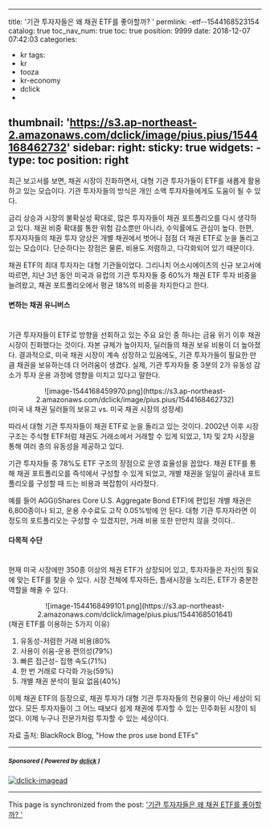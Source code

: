 
---
title: '기관 투자자들은 왜 채권 ETF를 좋아할까? '
permlink: -etf--1544168523154
catalog: true
toc_nav_num: true
toc: true
position: 9999
date: 2018-12-07 07:42:03
categories:
- kr
tags:
- kr
- tooza
- kr-economy
- dclick
- 
thumbnail: 'https://s3.ap-northeast-2.amazonaws.com/dclick/image/pius.pius/1544168462732'
sidebar:
    right:
        sticky: true
widgets:
    -
        type: toc
        position: right
---


최근 보고서를 보면, 채권 시장이 진화하면서, 대형 기관 투자가들이 ETF를 새롭게 활용하고 있는 모습이다. 기관 투자자들의 방식은 개인 소액 투자자들에게도 도움이 될 수 있다. 

금리 상승과 시장의 불확실성 확대로, 많은 투자자들이 채권 포트폴리오를 다시 생각하고 있다. 채권 비중 확대를 통한 위험 감소뿐만 아니라, 수익률에도 관심이 높다. 한편, 투자자자들의 채권 투자 양상은 개별 채권에서 벗어나 점점 더 채권 ETF로 눈을 돌리고 있는 모습이다. 단순하다는 장점은 물론, 비용도 저렴하고, 다각화되어 있기 때문이다. 

채권 ETF의 최대 투자자는 대형 기관들이었다. 그리니치 어소시에이츠의 신규 보고서에 따르면, 지난 3년 동안 미국과 유럽의 기관 투자자들 중 60%가  채권 ETF 투자 비중을 늘려왔고, 채권 포트폴리오에서  평균 18%의 비중을 차지한다고 한다.  

#### 변하는 채권 유니버스 
# 
기관 투자자들이 ETF로 방향을 선회하고 있는 주요 요인 중 하나는 금융 위기 이후 채권 시장이 진화했다는 것이다. 자본 규제가 높아지자, 딜러들의 채권 보유 비용이  더 높아졌다. 결과적으로, 미국 채권 시장이 계속 성장하고 있음에도, 기관 투자가들이 필요한 만큼 채권을 보유하는데 더 어려움이 생겼다. 실제, 기관 투자자들 중 3분의 2가 유동성 감소가 투자 운용 과정에 영향을 미치고 있다고 말한다. 

<center> 
![image-1544168459970.png](https://s3.ap-northeast-2.amazonaws.com/dclick/image/pius.pius/1544168462732)
</center> 
(미국 내 채권 딜러들의 보유고 vs. 미국 채권 시장의 성장세) 

따라서 대형 기관 투자자들이 채권 ETF로 눈을 돌리고 있는 것이다. 2002년 이후 시장 구조는 주식형 ETF처럼 채권도 거래소에서 거래할 수 있게 되었고,  1차 및 2차 시장을 통해 여러 층의 유동성을 제공하고 있다. 

기관 투자자들 중 78%도 ETF 구조의 장점으로 운영 효율성을 꼽았다. 채권 ETF를 통해 채권 포트폴리오를 즉석에서 구성할 수 있게 되었고, 개별 채권을 일일이 골라내 포트폴리오를 구성할 때 드는 비용과 복잡함이 사라졌다. 
  
예를 들어 AGG(iShares Core U.S. Aggregate Bond ETF)에 편입된 개별 채권은 6,800종이나 되고, 운용 수수료도 고작 0.05%밖에 안 된다. 대형 기관 투자자라면 이 정도의 포트폴리오는 구성할 수 있겠지만, 거래 비용 또한 만만치 않을 것이다.. 

#### 다목적 수단 
# 
현재 미국 시장에만  350종 이상의 채권 ETF가 상장되어 있고, 투자자들은 자신의 필요에 맞는 ETF를 찾을 수 있다. 시장 전체에 투자하든, 틈새시장을 노리든, ETF가 충분한 역할을 해줄 수 있다.  

<center> 
![image-1544168499101.png](https://s3.ap-northeast-2.amazonaws.com/dclick/image/pius.pius/1544168501641)
</center> 
(채권 ETF를 이용하는 5가지 이유) 

1. 유동성-저렴한 거래 비용(80% 
2. 사용이 쉬움-운용 편의성(79%) 
3. 빠른 접근성- 집행 속도(71%) 
4. 한 번 거래로 다각화 가능(59%) 
5. 개별 채권 분석이 필요 없음(40%) 

이제 채권 ETF의 등장으로, 채권 투자가 대형 기관 투자자들의 전유물이 아닌 세상이 되었다. 모든 투자자들이 그 어느 때보다 쉽게 채권에 투자할 수 있는 민주화된 시장이 되었다. 이제 누구나 전문가처럼 투자할 수 있는 세상이다. 

자료 출처: BlackRock Blog, "How the pros use bond ETFs" 

---

#####  <sub> **Sponsored ( Powered by [dclick](https://www.dclick.io) )** </sub>
[![dclick-imagead](https://s3.ap-northeast-2.amazonaws.com/dclick/image/dclick/1540980285836.jpg)](https://api.dclick.io/v1/c?x=eyJhbGciOiJIUzI1NiIsInR5cCI6IkpXVCJ9.eyJjIjoicGl1cy5waXVzIiwicyI6Ii1ldGYtLTE1NDQxNjg1MjMxNTQiLCJhIjpbImktMTAiXSwidXJsIjoiaHR0cHM6Ly9rci11c2VkLmdpdGh1Yi5pby8iLCJpYXQiOjE1NDQxNjg1MjMsImV4cCI6MTg1OTUyODUyM30.JvAShLRQJ5_b6QzbRjUOUGSR6P1vpiQC2d1ERRqzGzo)

- - -

This page is synchronized from the post: ['기관 투자자들은 왜 채권 ETF를 좋아할까? '](https://steemit.com/@pius.pius/-etf--1544168523154)
